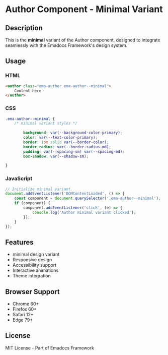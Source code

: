 # Author Component - Minimal Variant

## Description
This is the **minimal** variant of the Author component, designed to integrate seamlessly with the Emadocs Framework's design system.

## Usage

### HTML
```html
<author class="ema-author ema-author--minimal">
    Content here
</author>
```

### CSS
```css
.ema-author--minimal {
    /* minimal variant styles */
    
        background: var(--background-color-primary);
        color: var(--text-color-primary);
        border: 1px solid var(--border-color);
        border-radius: var(--border-radius-md);
        padding: var(--spacing-sm) var(--spacing-md);
        box-shadow: var(--shadow-sm);
    
}
```

### JavaScript
```javascript
// Initialize minimal variant
document.addEventListener('DOMContentLoaded', () => {
    const component = document.querySelector('.ema-author--minimal');
    if (component) {
        component.addEventListener('click', (e) => {
            console.log('Author minimal variant clicked');
        });
    }
});
```

## Features
- minimal design variant
- Responsive design
- Accessibility support
- Interactive animations
- Theme integration

## Browser Support
- Chrome 60+
- Firefox 60+
- Safari 12+
- Edge 79+

## License
MIT License - Part of Emadocs Framework
